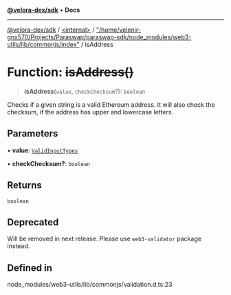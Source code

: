 [**@velora-dex/sdk**](../../../../README.md) • **Docs**

***

[@velora-dex/sdk](../../../../globals.md) / [\<internal\>](../../../README.md) / ["/home/velenir-gnx570/Projects/Paraswap/paraswap-sdk/node\_modules/web3-utils/lib/commonjs/index"](../README.md) / isAddress

# Function: ~~isAddress()~~

> **isAddress**(`value`, `checkChecksum`?): `boolean`

Checks if a given string is a valid Ethereum address. It will also check the checksum, if the address has upper and lowercase letters.

## Parameters

• **value**: [`ValidInputTypes`](../../../type-aliases/ValidInputTypes.md)

• **checkChecksum?**: `boolean`

## Returns

`boolean`

## Deprecated

Will be removed in next release. Please use `web3-validator` package instead.

## Defined in

node\_modules/web3-utils/lib/commonjs/validation.d.ts:23
